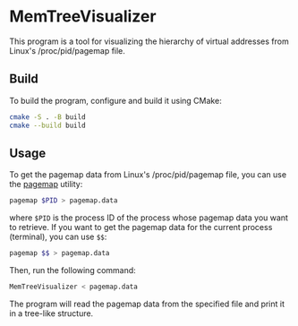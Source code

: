 # MemTreeVisualizer

This program is a tool for visualizing the hierarchy of virtual addresses from Linux's /proc/pid/pagemap file.

## Build

To build the program, configure and build it using CMake:

```bash
cmake -S . -B build
cmake --build build
```

## Usage

To get the pagemap data from Linux's /proc/pid/pagemap file, you can use the [pagemap](https://github.com/dwks/pagemap) utility:

```bash
pagemap $PID > pagemap.data
```

where `$PID` is the process ID of the process whose pagemap data you want to retrieve. If you want to get the pagemap data for the current process (terminal), you can use `$$`:

```bash
pagemap $$ > pagemap.data
```

Then, run the following command:

```bash
MemTreeVisualizer < pagemap.data
```

The program will read the pagemap data from the specified file and print it in a tree-like structure.
